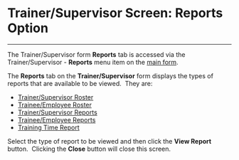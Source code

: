 # Trainer/Supervisor Screen: Reports Option 
---

The Trainer/Supervisor form **Reports** tab is accessed via the 
Trainer/Supervisor - **Reports** menu item on the [main form](<7jjr.md>).

The **Reports** tab on the **Trainer/Supervisor** form displays the types of reports that 
are available to be viewed.&nbsp; They are:

- [Trainer/Supervisor Roster](<7gc0.md>)
- [Trainee/Employee Roster](<7gds.md>)
- [Trainer/Supervisor Reports](<7gfk.md>)
- [Trainee/Employee Reports](<7ghc.md>)
- [Training Time Report](<trntimrp.md>)

Select the type of report to be viewed and then click the **View Report** button.&nbsp; Clicking the 
**Close** button will close this screen.